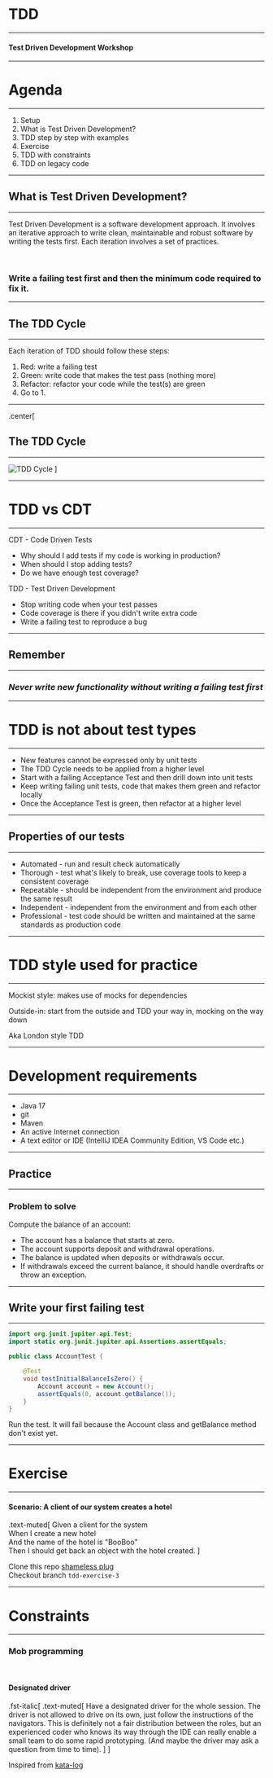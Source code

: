 
# TDD

<hr/>

#### Test Driven Development Workshop

---

# Agenda

<hr/>

1. Setup
2. What is Test Driven Development?
3. TDD step by step with examples
4. Exercise
5. TDD with constraints
6. TDD on legacy code

---

## What is Test Driven Development?

<hr/>

Test Driven Development is a software development approach.
It involves an iterative approach to write clean, maintainable and robust software by writing the tests first.
Each iteration involves a set of practices.

</br>

### Write a failing test first and then the minimum code required to fix it.

---

## The TDD Cycle

<hr/>

Each iteration of TDD should follow these steps:

1. Red: write a failing test
2. Green: write code that makes the test pass (nothing more)
3. Refactor: refactor your code while the test(s) are green
4. Go to 1.

---

.center[

## The TDD Cycle

<hr/>

![TDD Cycle](/assets/img/red-green-refactor.png)
]

---

# TDD vs CDT

<hr/>

CDT - Code Driven Tests

* Why should I add tests if my code is working in production?
* When should I stop adding tests?
* Do we have enough test coverage?

TDD - Test Driven Development

* Stop writing code when your test passes
* Code coverage is there if you didn't write extra code
* Write a failing test to reproduce a bug

---

## Remember

<hr/>

### _Never write new functionality without writing a failing test first_

---

# TDD is not about test types

<hr/>

* New features cannot be expressed only by unit tests
* The TDD Cycle needs to be applied from a higher level
* Start with a failing Acceptance Test and then drill down into unit tests
* Keep writing failing unit tests, code that makes them green and refactor locally
* Once the Acceptance Test is green, then refactor at a higher level

---

## Properties of our tests

<hr/>

* Automated - run and result check automatically
* Thorough - test what's likely to break, use coverage tools to keep a consistent coverage
* Repeatable - should be independent from the environment and  produce the same result
* Independent - independent from the environment and from each other
* Professional - test code should be written and maintained at the same standards as production code

---

# TDD style used for practice

<hr/>

Mockist style:  makes use of mocks for dependencies

Outside-in: start from the outside and TDD your way in, mocking on the way down

Aka London style TDD

---

# Development requirements

<hr/>

* Java 17
* git
* Maven
* An active Internet connection
* A text editor or IDE (IntelliJ IDEA Community Edition, VS Code etc.)

---

## Practice

<hr/>

### Problem to solve

Compute the balance of an account:

* The account has a balance that starts at zero.
* The account supports deposit and withdrawal operations.
* The balance is updated when deposits or withdrawals occur.
* If withdrawals exceed the current balance, it should handle overdrafts or throw an exception.

---

## Write your first failing test

<hr/>

```java
import org.junit.jupiter.api.Test;
import static org.junit.jupiter.api.Assertions.assertEquals;

public class AccountTest {

    @Test
    void testInitialBalanceIsZero() {
        Account account = new Account();
        assertEquals(0, account.getBalance());
    }
}
```

Run the test. It will fail because the Account class and getBalance method don't exist yet.

---

# Exercise

<hr/>

#### Scenario: A client of our system creates a hotel

.text-muted[
Given a client for the system </br>
When I create a new hotel </br>
And the name of the hotel is "BooBoo" </br>
Then I should get back an object with the hotel created.
]

Clone this repo [shameless plug](https://github.com/georgeracu/spring-boot-demo-app) </br>
Checkout branch ```tdd-exercise-3```

---

# Constraints

<hr/>

### Mob programming

</br>

#### Designated driver

.fst-italic[
.text-muted[
Have a designated driver for the whole session. The driver is not allowed to drive on its own, just follow the instructions of the navigators. This is definitely not a fair distribution between the roles, but an experienced coder who knows its way through the IDE can really enable a small team to do some rapid prototyping. (And maybe the driver may ask a question from time to time).
]
]

Inspired from [kata-log](https://kata-log.rocks/mob-programming)
